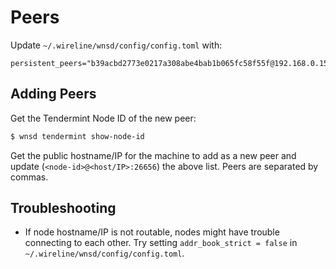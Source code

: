 # Peers

Update `~/.wireline/wnsd/config/config.toml` with:

```text
persistent_peers="b39acbd2773e0217a308abe4bab1b065fc58f55f@192.168.0.15:26656,b6e02ace3f42316ad62b67f19692c3941e37824e@192.168.0.42:26656,eba419c642c53eb37378c5045ecaf04e316b505d@192.168.0.86:26656"
```

## Adding Peers

Get the Tendermint Node ID of the new peer:

```bash
$ wnsd tendermint show-node-id
```

Get the public hostname/IP for the machine to add as a new peer and update (`<node-id>@<host/IP>:26656`) the above list. Peers are separated by commas.


## Troubleshooting

* If node hostname/IP is not routable, nodes might have trouble connecting to each other. Try setting `addr_book_strict = false` in `~/.wireline/wnsd/config/config.toml`.